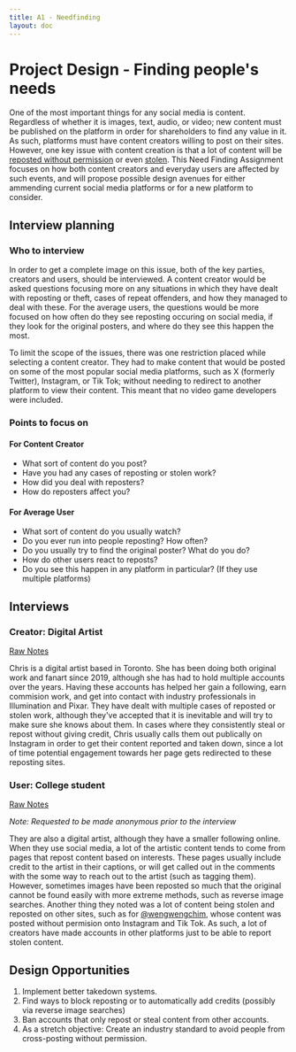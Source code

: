 ```yaml
---
title: A1 - Needfinding
layout: doc
---
```


# Project Design - Finding people's needs

One of the most important things for any social media is content. Regardless of whether it is images, text, audio, or video; new content must be published on the platform in order for shareholders to find any value in it. As such, platforms must have content creators willing to post on their sites. However, one key issue with content creation is that a lot of content will be [reposted without permission](https://www.pcmag.com/news/instagram-goes-after-accounts-that-only-repost-other-peoples-content) or even [stolen](https://www.wired.com/story/nft-fraud-qinni-art/). This Need Finding Assignment focuses on how both content creators and everyday users are affected by such events, and will propose possible design avenues for either ammending current social media platforms or for a new platform to consider.

## Interview planning

### Who to interview
In order to get a complete image on this issue, both of the key parties, creators and users, should be interviewed. A content creator would be asked questions focusing more on any situations in which they have dealt with reposting or theft, cases of repeat offenders, and how they managed to deal with these. For the average users, the questions would be more focused on how often do they see reposting occuring on social media, if they look for the original posters, and where do they see this happen the most.

To limit the scope of the issues, there was one restriction placed while selecting a content creator. They had to make content that would be posted on some of the most popular social media platforms, such as X (formerly Twitter), Instagram, or Tik Tok; without needing to redirect to another platform to view their content. This meant that no video game developers were included.

### Points to focus on
#### For Content Creator
- What sort of content do you post?
- Have you had any cases of reposting or stolen work?
- How did you deal with reposters?
- How do reposters affect you?

#### For Average User
- What sort of content do you usually watch?
- Do you ever run into people reposting? How often?
- Do you usually try to find the original poster? What do you do?
- How do other users react to reposts?
- Do you see this happen in any platform in particular? (If they use multiple platforms)

## Interviews
### Creator: Digital Artist
[Raw Notes](../files/A1/Interview%201%20RAW.pdf)

Chris is a digital artist based in Toronto. She has been doing both original work and fanart since 2019, although she has had to hold multiple accounts over the years. Having these accounts has helped her gain a following, earn commision work, and get into contact with industry professionals in Illumination and Pixar. They have dealt with multiple cases of reposted or stolen work, although they've accepted that it is inevitable and will try to make sure she knows about them. In cases where they consistently steal or repost without giving credit, Chris usually calls them out publically on Instagram in order to get their content reported and taken down, since a lot of time potential engagement towards her page gets redirected to these reposting sites.

### User: College student
[Raw Notes](../files/A1/Interview%202%20RAW.pdf)

*Note: Requested to be made anonymous prior to the interview*

They are also a digital artist, although they have a smaller following online. When they use social media, a lot of the artistic content tends to come from pages that repost content based on interests. These pages usually include credit to the artist in their captions, or will get called out in the comments with the some way to reach out to the artist (such as tagging them). However, sometimes images have been reposted so much that the original cannot be found easily with more extreme methods, such as reverse image searches. Another thing they noted was a lot of content being stolen and reposted on other sites, such as for [@wengwengchim](https://x.com/wengwengchim), whose content was posted without permision onto Instagram and Tik Tok. As such, a lot of creators have made accounts in other platforms just to be able to report stolen content.

## Design Opportunities
1. Implement better takedown systems. 
2. Find ways to block reposting or to automatically add credits (possibly via reverse image searches)
3. Ban accounts that only repost or steal content from other accounts.
4. As a stretch objective: Create an industry standard to avoid people from cross-posting without permission.